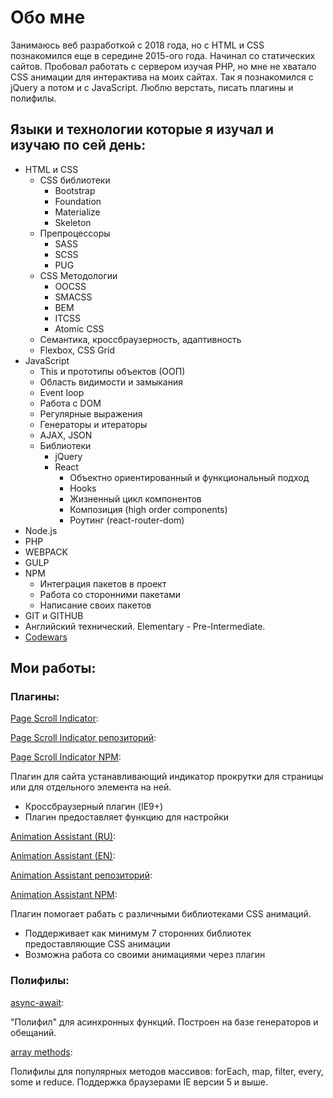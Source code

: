 # Обо мне

Занимаюсь веб разработкой с 2018 года, но с HTML и CSS познакомился еще в середине 2015-ого года. Начинал со статических сайтов. Пробовал работать с сервером изучая PHP, но мне не хватало CSS анимации для интерактива на моих сайтах. Так я познакомился с jQuery а потом и с JavaScript. Люблю верстать, писать плагины и полифилы. 

## Языки и технологии которые я изучал и изучаю по сей день:

* HTML и CSS
    * CSS библиотеки
        * Bootstrap
        * Foundation
        * Materialize 
        * Skeleton 
    * Препроцессоры
        * SASS
        * SCSS
        * PUG
    * CSS Методологии
        * OOCSS
        * SMACSS
        * BEM
        * ITCSS
        * Atomic CSS 
    * Семантика, кроссбраузерность, адаптивность
    * Flexbox, CSS Grid
* JavaScript
    * This и прототипы объектов (ООП)
    * Область видимости и замыкания
    * Event loop
    * Работа с DOM
    * Регулярные выражения
    * Генераторы и итераторы
    * AJAX, JSON
    * Библиотеки
        * jQuery
        * React
            * Объектно ориентированный и функциональный подход
            * Hooks
            * Жизненный цикл компонентов
            * Композиция (high order components)
            * Роутинг (react-router-dom)
* Node.js
* PHP
* WEBPACK
* GULP
* NPM
    * Интеграция пакетов в проект
    * Работа со сторонними пакетами
    * Написание своих пакетов 
* GIT и GITHUB
* Английский технический. Elementary - Pre-Intermediate.
* [Codewars](https://www.codewars.com/users/DenisLopatin "Мой профиль на Codewars")

## Мои работы:

### Плагины:

[Page Scroll Indicator](https://denislopatin.github.io/page-scroll-indicator/):

[Page Scroll Indicator репозиторий](https://denislopatin.github.io/Scroll-Page-Indicator/):

[Page Scroll Indicator NPM](https://www.npmjs.com/package/page-scroll-indicator):

Плагин для сайта устанавливающий индикатор прокрутки для страницы или для отдельного элемента на ней.

* Кроссбраузерный плагин (IE9+)
* Плагин предоставляет функцию для настройки

[Animation Assistant (RU)](https://denislopatin.github.io/animation-assistant/ru-index.html):

[Animation Assistant (EN)](https://denislopatin.github.io/animation-assistant/en-index.html):

[Animation Assistant репозиторий](https://github.com/DenisLopatin/animation-assistant):

[Animation Assistant NPM](https://www.npmjs.com/package/animation-assistant):

Плагин помогает рабать с различными библиотеками CSS анимаций.

* Поддерживает как минимум 7 сторонних библиотек предоставляющие CSS анимации
* Возможна работа со своими анимациями через плагин

### Полифилы:

[async-await](https://github.com/DenisLopatin/polyfills/tree/main/async%20await):

"Полифил" для асинхронных функций. Построен на базе генераторов и обещаний.

[array methods](https://github.com/DenisLopatin/polyfills/tree/main/async%20await):

Полифилы для популярных методов массивов: forEach, map, filter, every, some и reduce.
Поддержка браузерами IE версии 5 и выше.
